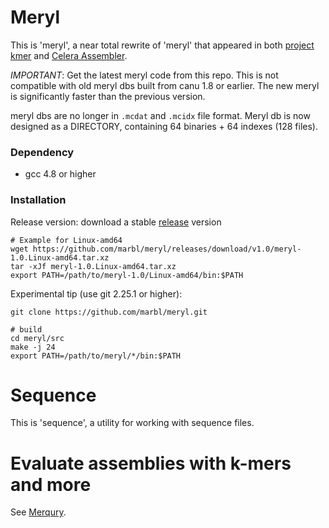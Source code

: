 # Meryl

This is 'meryl', a near total rewrite of 'meryl' that appeared in both
[project kmer](http://kmer.sourceforge.net/) and
[Celera Assembler](http://wgs-assembler.sourceforge.net/).

*IMPORTANT*: Get the latest meryl code from this repo. This is not compatible with old meryl dbs built from canu 1.8 or earlier. The new meryl is significantly faster than the previous version.

meryl dbs are no longer in `.mcdat` and `.mcidx` file format. Meryl db is now designed as a DIRECTORY, containing 64 binaries + 64 indexes (128 files).

### Dependency
* gcc 4.8 or higher

### Installation

Release version: download a stable [release](https://github.com/marbl/meryl/releases/tag/v1.0) version
```shell
# Example for Linux-amd64
wget https://github.com/marbl/meryl/releases/download/v1.0/meryl-1.0.Linux-amd64.tar.xz
tar -xJf meryl-1.0.Linux-amd64.tar.xz
export PATH=/path/to/meryl-1.0/Linux-amd64/bin:$PATH
```

Experimental tip (use git 2.25.1 or higher):
```shell
git clone https://github.com/marbl/meryl.git

# build
cd meryl/src
make -j 24
export PATH=/path/to/meryl/*/bin:$PATH
```

# Sequence

This is 'sequence', a utility for working with sequence files.


# Evaluate assemblies with k-mers and more

See [Merqury](https://github.com/marbl/merqury).

